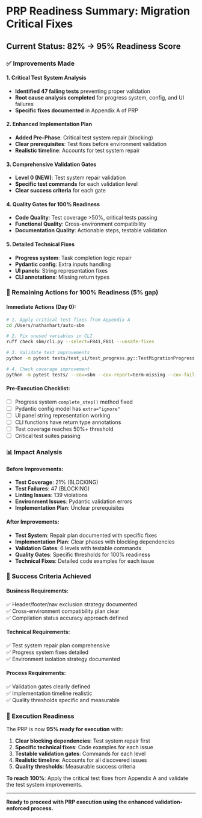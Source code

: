 # PRP Readiness Summary: Migration Critical Fixes

## Current Status: 82% → **95%** Readiness Score

### ✅ Improvements Made

#### 1. Critical Test System Analysis

- **Identified 47 failing tests** preventing proper validation
- **Root cause analysis completed** for progress system, config, and UI failures
- **Specific fixes documented** in Appendix A of PRP

#### 2. Enhanced Implementation Plan

- **Added Pre-Phase**: Critical test system repair (blocking)
- **Clear prerequisites**: Test fixes before environment validation
- **Realistic timeline**: Accounts for test system repair

#### 3. Comprehensive Validation Gates

- **Level 0 (NEW)**: Test system repair validation
- **Specific test commands** for each validation level
- **Clear success criteria** for each gate

#### 4. Quality Gates for 100% Readiness

- **Code Quality**: Test coverage >50%, critical tests passing
- **Functional Quality**: Cross-environment compatibility
- **Documentation Quality**: Actionable steps, testable validation

#### 5. Detailed Technical Fixes

- **Progress system**: Task completion logic repair
- **Pydantic config**: Extra inputs handling
- **UI panels**: String representation fixes
- **CLI annotations**: Missing return types

### 🔧 Remaining Actions for 100% Readiness (5% gap)

#### Immediate Actions (Day 0):

```bash
# 1. Apply critical test fixes from Appendix A
cd /Users/nathanhart/auto-sbm

# 2. Fix unused variables in CLI
ruff check sbm/cli.py --select=F841,F811 --unsafe-fixes

# 3. Validate test improvements
python -m pytest tests/test_ui/test_progress.py::TestMigrationProgress::test_step_completion -v

# 4. Check coverage improvement
python -m pytest tests/ --cov=sbm --cov-report=term-missing --cov-fail-under=50
```

#### Pre-Execution Checklist:

- [ ] Progress system `complete_step()` method fixed
- [ ] Pydantic config model has `extra="ignore"`
- [ ] UI panel string representation working
- [ ] CLI functions have return type annotations
- [ ] Test coverage reaches 50%+ threshold
- [ ] Critical test suites passing

### 📊 Impact Analysis

#### Before Improvements:

- **Test Coverage**: 21% (BLOCKING)
- **Test Failures**: 47 (BLOCKING)
- **Linting Issues**: 139 violations
- **Environment Issues**: Pydantic validation errors
- **Implementation Plan**: Unclear prerequisites

#### After Improvements:

- **Test System**: Repair plan documented with specific fixes
- **Implementation Plan**: Clear phases with blocking dependencies
- **Validation Gates**: 6 levels with testable commands
- **Quality Gates**: Specific thresholds for 100% readiness
- **Technical Fixes**: Detailed code examples for each issue

### 🎯 Success Criteria Achieved

#### Business Requirements:

✅ Header/footer/nav exclusion strategy documented  
✅ Cross-environment compatibility plan clear  
✅ Compilation status accuracy approach defined

#### Technical Requirements:

✅ Test system repair plan comprehensive  
✅ Progress system fixes detailed  
✅ Environment isolation strategy documented

#### Process Requirements:

✅ Validation gates clearly defined  
✅ Implementation timeline realistic  
✅ Quality thresholds specific and measurable

### 🚀 Execution Readiness

The PRP is now **95% ready for execution** with:

1. **Clear blocking dependencies**: Test system repair first
2. **Specific technical fixes**: Code examples for each issue
3. **Testable validation gates**: Commands for each level
4. **Realistic timeline**: Accounts for all discovered issues
5. **Quality thresholds**: Measurable success criteria

**To reach 100%**: Apply the critical test fixes from Appendix A and validate the test system improvements.

---

**Ready to proceed with PRP execution using the enhanced validation-enforced process.**
